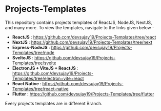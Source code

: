 # Projects-Templates

This repository contains projects templates of ReactJS, NodeJS, NextJS, and many more.
To view the templates, navigate to the links given below -

 - **ReactJS** : https://github.com/devsujay19/Projects-Templates/tree/react
 - **NextJS** : https://github.com/devsujay19/Projects-Templates/tree/next
 - **Express-NodeJS** : https://github.com/devsujay19/Projects-Templates/tree/node
 - **SvelteJS** : https://github.com/devsujay19/Projects-Templates/tree/svelte
 - **ElectronJS + ViteJS + ReactJS** : https://github.com/devsujay19/Projects-Templates/tree/electron+vite+react
 - **React Native** : https://github.com/devsujay19/Projects-Templates/tree/react-native
 - **Flutter** : https://github.com/devsujay19/Projects-Templates/tree/flutter

Every projects templates are in different Branch.
